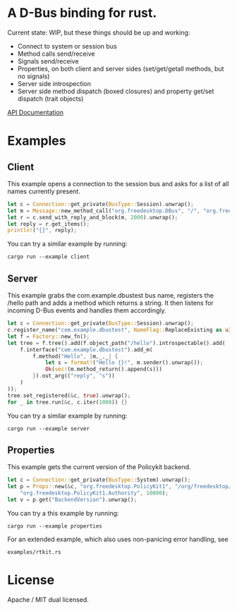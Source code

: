 A D-Bus binding for rust.
========================

Current state: WIP, but these things should be up and working:
 * Connect to system or session bus
 * Method calls send/receive
 * Signals send/receive
 * Properties, on both client and server sides (set/get/getall methods, but no signals)
 * Server side introspection
 * Server side method dispatch (boxed closures) and property get/set dispatch (trait objects)

[API Documentation](http://diwic.github.io/dbus-rs-docs/dbus/)

Examples
========

Client
------

This example opens a connection to the session bus and asks for a list of all names currently present.

```rust
let c = Connection::get_private(BusType::Session).unwrap();
let m = Message::new_method_call("org.freedesktop.DBus", "/", "org.freedesktop.DBus", "ListNames").unwrap();
let r = c.send_with_reply_and_block(m, 2000).unwrap();
let reply = r.get_items();
println!("{}", reply);
```

You can try a similar example by running:

    cargo run --example client


Server
------

This example grabs the com.example.dbustest bus name, registers the /hello path and adds a method which returns a string.
It then listens for incoming D-Bus events and handles them accordingly.

```rust
let c = Connection::get_private(BusType::Session).unwrap();
c.register_name("com.example.dbustest", NameFlag::ReplaceExisting as u32).unwrap();
let f = Factory::new_fn();
let tree = f.tree().add(f.object_path("/hello").introspectable().add(
    f.interface("com.example.dbustest").add_m(
        f.method("Hello", |m,_,_| {
            let s = format!("Hello {}!", m.sender().unwrap());
            Ok(vec!(m.method_return().append(s)))
        }).out_arg(("reply", "s"))
    )
));
tree.set_registered(&c, true).unwrap();
for _ in tree.run(&c, c.iter(1000)) {}
```

You can try a similar example by running:

    cargo run --example server


Properties
----------

This example gets the current version of the Policykit backend.

```rust
let c = Connection::get_private(BusType::System).unwrap();
let p = Props::new(&c, "org.freedesktop.PolicyKit1", "/org/freedesktop/PolicyKit1/Authority",
    "org.freedesktop.PolicyKit1.Authority", 10000);
let v = p.get("BackendVersion").unwrap();
```

You can try a this example by running:

    cargo run --example properties

For an extended example, which also uses non-panicing error handling, see

    examples/rtkit.rs


License
=======

Apache / MIT dual licensed.
